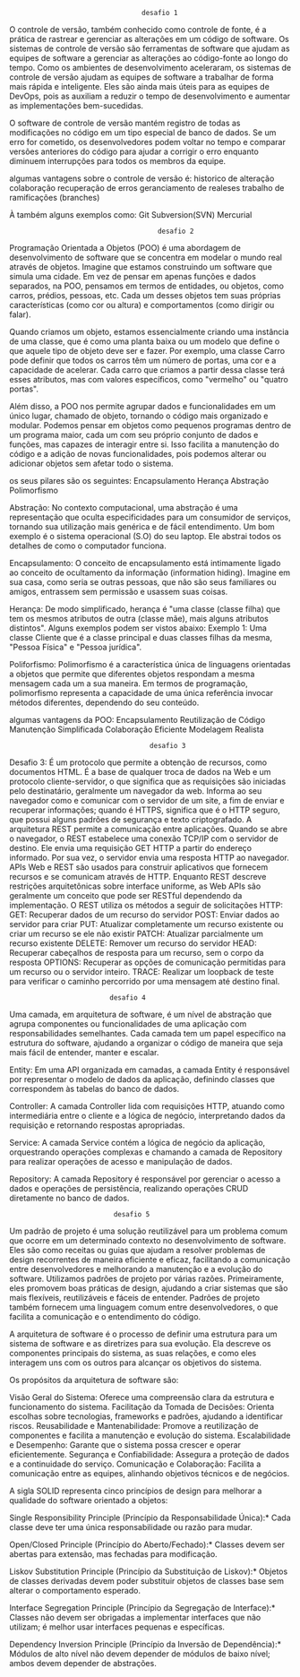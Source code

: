 
                                     desafio 1
O controle de versão, também conhecido como controle de fonte, é a prática de rastrear e gerenciar as alterações em um código de software. Os sistemas de controle de versão são ferramentas de software que ajudam as equipes de software a gerenciar as alterações ao código-fonte ao longo do tempo. Como os ambientes de desenvolvimento aceleraram, os sistemas de controle de versão ajudam as equipes de software a trabalhar de forma mais rápida e inteligente. Eles são ainda mais úteis para as equipes de DevOps, pois as auxiliam a reduzir o tempo de desenvolvimento e aumentar as implementações bem-sucedidas.

O software de controle de versão mantém registro de todas as modificações no código em um tipo especial de banco de dados. Se um erro for cometido, os desenvolvedores podem voltar no tempo e comparar versões anteriores do código para ajudar a corrigir o erro enquanto diminuem interrupções para todos os membros da equipe.                     
                           
algumas vantagens sobre o controle de versão é: 
historico de alteração
colaboração
recuperação de erros
geranciamento de realeses
trabalho de ramificações (branches) 

À também alguns exemplos como:
Git
Subversion(SVN)
Mercurial

                                         desafio 2
Programação Orientada a Objetos (POO) é uma abordagem de desenvolvimento de software que se concentra em modelar o mundo real através de objetos. Imagine que estamos construindo um software que simula uma cidade. Em vez de pensar em apenas funções e dados separados, na POO, pensamos em termos de entidades, ou objetos, como carros, prédios, pessoas, etc. Cada um desses objetos tem suas próprias características (como cor ou altura) e comportamentos (como dirigir ou falar).

Quando criamos um objeto, estamos essencialmente criando uma instância de uma classe, que é como uma planta baixa ou um modelo que define o que aquele tipo de objeto deve ser e fazer. Por exemplo, uma classe Carro pode definir que todos os carros têm um número de portas, uma cor e a capacidade de acelerar. Cada carro que criamos a partir dessa classe terá esses atributos, mas com valores específicos, como "vermelho" ou "quatro portas".

Além disso, a POO nos permite agrupar dados e funcionalidades em um único lugar, chamado de objeto, tornando o código mais organizado e modular. Podemos pensar em objetos como pequenos programas dentro de um programa maior, cada um com seu próprio conjunto de dados e funções, mas capazes de interagir entre si. Isso facilita a manutenção do código e a adição de novas funcionalidades, pois podemos alterar ou adicionar objetos sem afetar todo o sistema.

os seus pilares são os seguintes:
Encapsulamento
Herança
Abstração
Polimorfismo

Abstração:
No contexto computacional, uma abstração é uma representação que oculta especificidades para um consumidor de serviços, tornando sua utilização mais genérica e de fácil entendimento. Um bom exemplo é o sistema operacional (S.O) do seu laptop. Ele abstrai todos os detalhes de como o computador funciona.

Encapsulamento:
O conceito de encapsulamento está intimamente ligado ao conceito de ocultamento da informação (information hiding). Imagine em sua casa, como seria se outras pessoas, que não são seus familiares ou amigos, entrassem sem permissão e usassem suas coisas.

Herança:
De modo simplificado, herança é "uma classe (classe filha) que tem os mesmos atributos de outra (classe mãe), mais alguns atributos distintos". Alguns exemplos podem ser vistos abaixo: Exemplo 1: Uma classe Cliente que é a classe principal e duas classes filhas da mesma, "Pessoa Física" e "Pessoa jurídica".

Poliforfismo:
Polimorfismo é a característica única de linguagens orientadas a objetos que permite que diferentes objetos respondam a mesma mensagem cada um a sua maneira. Em termos de programação, polimorfismo representa a capacidade de uma única referência invocar métodos diferentes, dependendo do seu conteúdo.

algumas vantagens da POO:
Encapsulamento
Reutilização de Código
Manutenção Simplificada
Colaboração Eficiente
Modelagem Realista
                                             
                                       desafio 3
Desafio 3: É um protocolo que permite a obtenção de recursos, como documentos HTML. É a base de qualquer troca de dados na Web e um protocolo cliente-servidor, o que significa que as requisições são iniciadas pelo destinatário, geralmente um navegador da web.
Informa ao seu navegador como e comunicar com o servidor de um site, a fim de enviar e recuperar informações; quando é HTTPS, significa que é o HTTP seguro, que possui alguns padrões de segurança e texto criptografado.
A arquitetura REST permite a comunicação entre aplicações. Quando se abre o navegador, o REST estabelece uma conexão TCP/IP com o servidor de destino. Ele envia uma requisição GET HTTP a partir do endereço informado. Por sua vez, o servidor envia uma resposta HTTP ao navegador.
APIs Web e REST são usados para construir aplicativos que fornecem recursos e se comunicam através de HTTP. Enquanto REST descreve restrições arquitetônicas sobre interface uniforme, as Web APIs são geralmente um conceito que pode ser RESTful dependendo da implementação.
O REST utiliza os métodos a seguir de solicitações HTTP:
GET: Recuperar dados de um recurso do servidor
POST: Enviar dados ao servidor para criar 
PUT: Atualizar completamente um recurso existente ou criar um recurso se ele não existir 
PATCH: Atualizar parcialmente um recurso existente
DELETE: Remover um recurso do servidor
HEAD: Recuperar cabeçalhos de resposta para um recurso, sem o corpo da resposta
OPTIONS: Recuperar as opções de comunicação permitidas para um recurso ou o servidor inteiro.
TRACE: Realizar um loopback de teste para verificar o caminho percorrido por uma mensagem até destino final.


                             desafio 4
Uma camada, em arquitetura de software, é um nível de abstração que agrupa componentes ou funcionalidades de uma aplicação com responsabilidades semelhantes. Cada camada tem um papel específico na estrutura do software, ajudando a organizar o código de maneira que seja mais fácil de entender, manter e escalar.

Entity: Em uma API organizada em camadas, a camada Entity é responsável por representar o modelo de dados da aplicação, definindo classes que correspondem às tabelas do banco de dados. 

Controller: A camada Controller lida com requisições HTTP, atuando como intermediária entre o cliente e a lógica de negócio, interpretando dados da requisição e retornando respostas apropriadas. 

Service: A camada Service contém a lógica de negócio da aplicação, orquestrando operações complexas e chamando a camada de Repository para realizar operações de acesso e manipulação de dados. 

Repository: A camada Repository é responsável por gerenciar o acesso a dados e operações de persistência, realizando operações CRUD diretamente no banco de dados. 

                              desafio 5
Um padrão de projeto é uma solução reutilizável para um problema comum que ocorre em um determinado contexto no desenvolvimento de software. Eles são como receitas ou guias que ajudam a resolver problemas de design recorrentes de maneira eficiente e eficaz, facilitando a comunicação entre desenvolvedores e melhorando a manutenção e a evolução do software. Utilizamos padrões de projeto por várias razões. Primeiramente, eles promovem boas práticas de design, ajudando a criar sistemas que são mais flexíveis, reutilizáveis e fáceis de entender. Padrões de projeto também fornecem uma linguagem comum entre desenvolvedores, o que facilita a comunicação e o entendimento do código. 

A arquitetura de software é o processo de definir uma estrutura para um sistema de software e as diretrizes para sua evolução. Ela descreve os componentes principais do sistema, as suas relações, e como eles interagem uns com os outros para alcançar os objetivos do sistema.

Os propósitos da arquitetura de software são:

Visão Geral do Sistema: Oferece uma compreensão clara da estrutura e funcionamento do sistema.
Facilitação da Tomada de Decisões: Orienta escolhas sobre tecnologias, frameworks e padrões, ajudando a identificar riscos.
Reusabilidade e Mantenabilidade: Promove a reutilização de componentes e facilita a manutenção e evolução do sistema.
Escalabilidade e Desempenho: Garante que o sistema possa crescer e operar eficientemente.
Segurança e Confiabilidade: Assegura a proteção de dados e a continuidade do serviço.
Comunicação e Colaboração: Facilita a comunicação entre as equipes, alinhando objetivos técnicos e de negócios.

A sigla SOLID representa cinco princípios de design para melhorar a qualidade do software orientado a objetos:

Single Responsibility Principle (Princípio da Responsabilidade Única):* Cada classe deve ter uma única responsabilidade ou razão para mudar.

Open/Closed Principle (Princípio do Aberto/Fechado):* Classes devem ser abertas para extensão, mas fechadas para modificação.

Liskov Substitution Principle (Princípio da Substituição de Liskov):* Objetos de classes derivadas devem poder substituir objetos de classes base sem alterar o comportamento esperado.

Interface Segregation Principle (Princípio da Segregação de Interface):* Classes não devem ser obrigadas a implementar interfaces que não utilizam; é melhor usar interfaces pequenas e específicas.

Dependency Inversion Principle (Princípio da Inversão de Dependência):* Módulos de alto nível não devem depender de módulos de baixo nível; ambos devem depender de abstrações.


